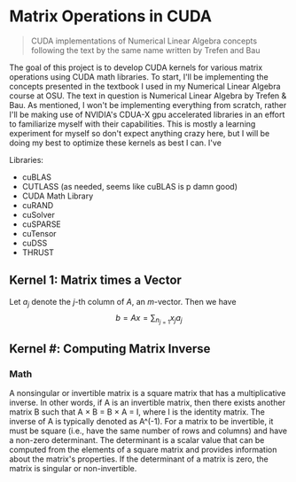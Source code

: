 # Matrix Operations in CUDA
> CUDA implementations of Numerical Linear Algebra concepts following the text by the same name written by Trefen and Bau


The goal of this project is to develop CUDA kernels for various matrix operations using CUDA math libraries. To start, I'll be implementing the concepts presented in the textbook I used in my Numerical Linear Algebra course at OSU. The text in question is Numerical Linear Algebra by Trefen & Bau. As mentioned, I won't be implementing everything from scratch, rather I'll be making use of NVIDIA's CDUA-X gpu accelerated libraries in an effort to familiarize myself with their capabilities. This is mostly a learning experiment for myself so don't expect anything crazy here, but I will be doing my best to optimize these kernels as best I can. I've

Libraries:
- cuBLAS
- CUTLASS (as needed, seems like cuBLAS is p damn good)
- CUDA Math Library
- cuRAND
- cuSolver
- cuSPARSE
- cuTensor
- cuDSS
- THRUST


## Kernel 1: Matrix times a Vector

Let $a_j$ denote the $j$-th column of $A$, an $m$-vector. 
Then we have $$b = Ax = \sum_{n}_{j=1} x_j a_j$$



## Kernel #: Computing Matrix Inverse

### Math
A nonsingular or invertible matrix is a square matrix that has a multiplicative inverse. In other words, if A is an invertible matrix, then there exists another matrix B such that A × B = B × A = I, where I is the identity matrix. The inverse of A is typically denoted as A^(-1). For a matrix to be invertible, it must be square (i.e., have the same number of rows and columns) and have a non-zero determinant. The determinant is a scalar value that can be computed from the elements of a square matrix and provides information about the matrix's properties. If the determinant of a matrix is zero, the matrix is singular or non-invertible.
